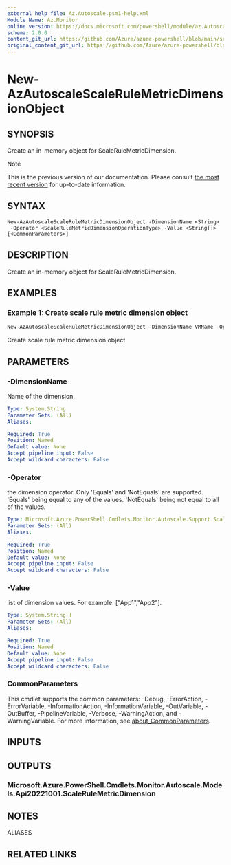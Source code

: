```yaml
---
external help file: Az.Autoscale.psm1-help.xml
Module Name: Az.Monitor
online version: https://docs.microsoft.com/powershell/module/az.Autoscale/new-AzAutoscaleScaleRuleMetricDimensionObject
schema: 2.0.0
content_git_url: https://github.com/Azure/azure-powershell/blob/main/src/Monitor/Monitor/help/New-AzAutoscaleScaleRuleMetricDimensionObject.md
original_content_git_url: https://github.com/Azure/azure-powershell/blob/main/src/Monitor/Monitor/help/New-AzAutoscaleScaleRuleMetricDimensionObject.md
---
```


# New-AzAutoscaleScaleRuleMetricDimensionObject

## SYNOPSIS
Create an in-memory object for ScaleRuleMetricDimension.

> [!NOTE]
>This is the previous version of our documentation. Please consult [the most recent version](/powershell/module/az.monitor/new-azautoscalescalerulemetricdimensionobject) for up-to-date information.

## SYNTAX

```
New-AzAutoscaleScaleRuleMetricDimensionObject -DimensionName <String>
 -Operator <ScaleRuleMetricDimensionOperationType> -Value <String[]> [<CommonParameters>]
```

## DESCRIPTION
Create an in-memory object for ScaleRuleMetricDimension.

## EXAMPLES

### Example 1: Create scale rule metric dimension object
```powershell
New-AzAutoscaleScaleRuleMetricDimensionObject -DimensionName VMName -Operator 'Equals' -Value test-vm
```

Create scale rule metric dimension object

## PARAMETERS

### -DimensionName
Name of the dimension.

```yaml
Type: System.String
Parameter Sets: (All)
Aliases:

Required: True
Position: Named
Default value: None
Accept pipeline input: False
Accept wildcard characters: False
```

### -Operator
the dimension operator.
Only 'Equals' and 'NotEquals' are supported.
'Equals' being equal to any of the values.
'NotEquals' being not equal to all of the values.

```yaml
Type: Microsoft.Azure.PowerShell.Cmdlets.Monitor.Autoscale.Support.ScaleRuleMetricDimensionOperationType
Parameter Sets: (All)
Aliases:

Required: True
Position: Named
Default value: None
Accept pipeline input: False
Accept wildcard characters: False
```

### -Value
list of dimension values.
For example: ["App1","App2"].

```yaml
Type: System.String[]
Parameter Sets: (All)
Aliases:

Required: True
Position: Named
Default value: None
Accept pipeline input: False
Accept wildcard characters: False
```

### CommonParameters
This cmdlet supports the common parameters: -Debug, -ErrorAction, -ErrorVariable, -InformationAction, -InformationVariable, -OutVariable, -OutBuffer, -PipelineVariable, -Verbose, -WarningAction, and -WarningVariable. For more information, see [about_CommonParameters](http://go.microsoft.com/fwlink/?LinkID=113216).

## INPUTS

## OUTPUTS

### Microsoft.Azure.PowerShell.Cmdlets.Monitor.Autoscale.Models.Api20221001.ScaleRuleMetricDimension

## NOTES

ALIASES

## RELATED LINKS
